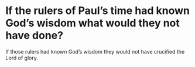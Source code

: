 # If the rulers of Paul’s time had known God’s wisdom what would they not have done?

If those rulers had known God’s wisdom they would not have crucified the Lord of glory.
